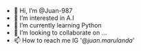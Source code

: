 - 👋 Hi, I’m @Juan-987
- 👀 I’m interested in A.I
- 🌱 I’m currently learning Python
- 💞️ I’m looking to collaborate on ...
- 📫 How to reach me IG '@_juan.marulanda_'

<!---
Juan-987/Juan-987 is a ✨ special ✨ repository because its `README.md` (this file) appears on your GitHub profile.
You can click the Preview link to take a look at your changes.
--->
